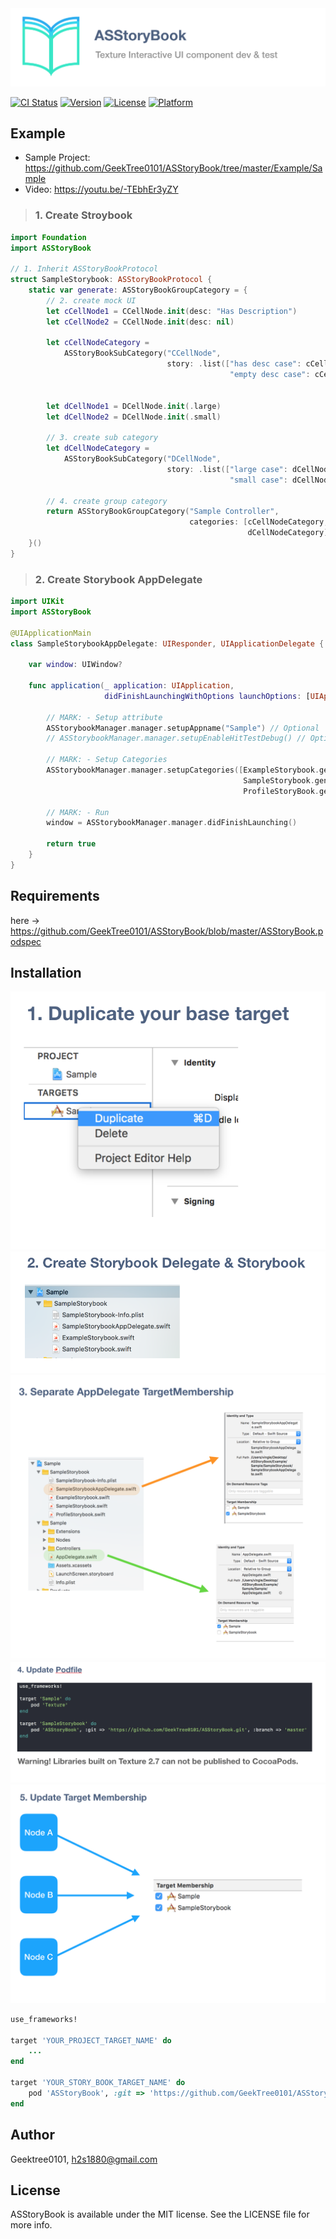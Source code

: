 <img src="https://github.com/GeekTree0101/ASStoryBook/blob/master/Resource/banner.png">


[![CI Status](https://img.shields.io/travis/Geektree0101/ASStoryBook.svg?style=flat)](https://travis-ci.org/Geektree0101/ASStoryBook)
[![Version](https://img.shields.io/cocoapods/v/ASStoryBook.svg?style=flat)](https://cocoapods.org/pods/ASStoryBook)
[![License](https://img.shields.io/cocoapods/l/ASStoryBook.svg?style=flat)](https://cocoapods.org/pods/ASStoryBook)
[![Platform](https://img.shields.io/cocoapods/p/ASStoryBook.svg?style=flat)](https://cocoapods.org/pods/ASStoryBook)


## Example
- Sample Project: https://github.com/GeekTree0101/ASStoryBook/tree/master/Example/Sample
- Video: https://youtu.be/-TEbhEr3yZY

> ### 1. Create Stroybook
```swift
import Foundation
import ASStoryBook

// 1. Inherit ASStoryBookProtocol
struct SampleStorybook: ASStoryBookProtocol {
    static var generate: ASStoryBookGroupCategory = {
        // 2. create mock UI
        let cCellNode1 = CCellNode.init(desc: "Has Description")
        let cCellNode2 = CCellNode.init(desc: nil)
        
        let cCellNodeCategory =
            ASStoryBookSubCategory("CCellNode",
                                   story: .list(["has desc case": cCellNode1,
                                                 "empty desc case": cCellNode2]))
        
        
        let dCellNode1 = DCellNode.init(.large)
        let dCellNode2 = DCellNode.init(.small)
        
        // 3. create sub category
        let dCellNodeCategory =
            ASStoryBookSubCategory("DCellNode",
                                   story: .list(["large case": dCellNode1,
                                                 "small case": dCellNode2]))
        
        // 4. create group category
        return ASStoryBookGroupCategory("Sample Controller",
                                        categories: [cCellNodeCategory,
                                                     dCellNodeCategory])
    }()
}
```

> ### 2. Create Storybook AppDelegate
```swift
import UIKit
import ASStoryBook

@UIApplicationMain
class SampleStorybookAppDelegate: UIResponder, UIApplicationDelegate {
    
    var window: UIWindow?
    
    func application(_ application: UIApplication,
                     didFinishLaunchingWithOptions launchOptions: [UIApplicationLaunchOptionsKey: Any]?) -> Bool {
        
        // MARK: - Setup attribute
        ASStorybookManager.manager.setupAppname("Sample") // Optional
        // ASStorybookManager.manager.setupEnableHitTestDebug() // Optionnal
        
        // MARK: - Setup Categories
        ASStorybookManager.manager.setupCategories([ExampleStorybook.generate,
                                                    SampleStorybook.generate,
                                                    ProfileStoryBook.generate])
        
        // MARK: - Run
        window = ASStorybookManager.manager.didFinishLaunching()
        
        return true
    }
}
```

## Requirements
here -> https://github.com/GeekTree0101/ASStoryBook/blob/master/ASStoryBook.podspec

## Installation

<img src="https://github.com/GeekTree0101/ASStoryBook/blob/master/Resource/step1.png">
<img src="https://github.com/GeekTree0101/ASStoryBook/blob/master/Resource/step2.png">
<img src="https://github.com/GeekTree0101/ASStoryBook/blob/master/Resource/step3.png">
<img src="https://github.com/GeekTree0101/ASStoryBook/blob/master/Resource/step4.png">
<img src="https://github.com/GeekTree0101/ASStoryBook/blob/master/Resource/step5.png">


```ruby
use_frameworks!

target 'YOUR_PROJECT_TARGET_NAME' do
    ...
end

target 'YOUR_STORY_BOOK_TARGET_NAME' do
    pod 'ASStoryBook', :git => 'https://github.com/GeekTree0101/ASStoryBook.git', :branch => 'master'
end
```

## Author
Geektree0101, h2s1880@gmail.com

## License
ASStoryBook is available under the MIT license. See the LICENSE file for more info.
